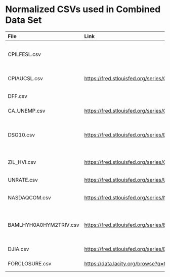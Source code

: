 
# Normalized CSVs used in Combined Data Set

| File         | Link                                                     | Description                                                                                                  |
| :---         | :---                                                     | :---:                                                                                                        |
| CPILFESL.csv |                                                          | Consumer Price Index for All Urban Consumers: All Items Less Food and Energy in U.S. City Average            |
| CPIAUCSL.csv | https://fred.stlouisfed.org/series/CPIAUCSL              | Consumer Price Index for All Urban Consumers: All Items in U.S. City Average                                 |
| DFF.csv      |                                                          | Federal Funds Effective Rate (DFF)                                                                           |
| CA_UNEMP.csv | https://fred.stlouisfed.org/series/CAUR                  | Unemployment Rate in California (CAUR)                                                                       |
| DSG10.csv    | https://fred.stlouisfed.org/series/DGS10                 | Market Yield on U.S. Treasury Securities at 10-Year Constant Maturity, Quoted on an Investment Basis (DGS10) |
| ZIL_HVI.csv  | https://fred.stlouisfed.org/series/CAUCSFRCONDOSMSAMID#0 | Zillow Home Value Index (ZHVI) for All Homes  (PERCENT CHANGE)                                               |
| UNRATE.csv   | https://fred.stlouisfed.org/series/UNRATE                | Unemployment Rate (UNRATE)    |
| NASDAQCOM.csv          | https://fred.stlouisfed.org/series/NASDAQCOM#0                | NASDAQ Composite Index (NASDAQCOM) (PERCENT CHANGE)                              |
| BAMLHYH0A0HYM2TRIV.csv | https://fred.stlouisfed.org/series/BAMLHYH0A0HYM2TRIV#0       | ICE BofA US High Yield Index Total Return Index Value (BAMLHYH0A0HYM2TRIV) INDEX |
| DJIA.csv               | https://fred.stlouisfed.org/series/DJIA                       | Dow Jones Industrial Average (DJIA)                                              |
| FORCLOSURE.csv         | https://data.lacity.org/browse?q=foreclosure&sortBy=relevance | Registered Foreclosure Properties |

